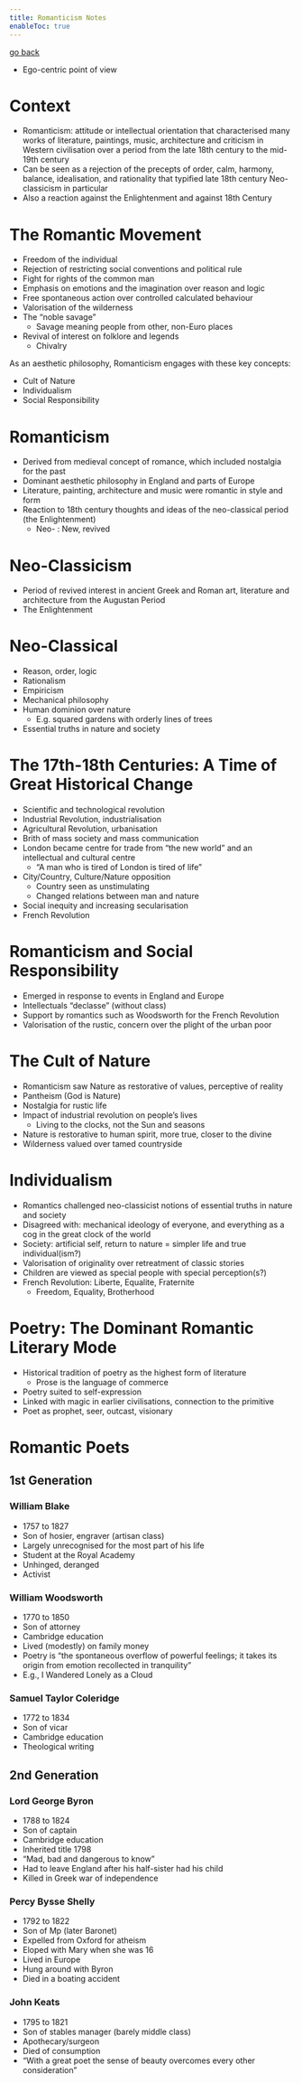 ```yaml
---
title: Romanticism Notes
enableToc: true
---
```


[go back](Subjects/Literature.md)

-   Ego-centric point of view

# Context

-   Romanticism: attitude or intellectual orientation that characterised many works of literature, paintings, music, architecture and criticism in Western civilisation over a period from the late 18th century to the mid-19th century
-   Can be seen as a rejection of the precepts of order, calm, harmony, balance, idealisation, and rationality that typified late 18th century Neo-classicism in particular
-   Also a reaction against the Enlightenment and against 18th Century

# The Romantic Movement

-   Freedom of the individual
-   Rejection of restricting social conventions and political rule
-   Fight for rights of the common man
-   Emphasis on emotions and the imagination over reason and logic
-   Free spontaneous action over controlled calculated behaviour
-   Valorisation of the wilderness
-   The “noble savage”
    -   Savage meaning people from other, non-Euro places
-   Revival of interest on folklore and legends
    -   Chivalry

As an aesthetic philosophy, Romanticism engages with these key concepts:

-   Cult of Nature
-   Individualism
-   Social Responsibility

# Romanticism

-   Derived from medieval concept of romance, which included nostalgia for the past
-   Dominant aesthetic philosophy in England and parts of Europe
-   Literature, painting, architecture and music were romantic in style and form
-   Reaction to 18th century thoughts and ideas of the neo-classical period (the Enlightenment)
    -   Neo- : New, revived

# Neo-Classicism

-   Period of revived interest in ancient Greek and Roman art, literature and architecture from the Augustan Period
-   The Enlightenment

# Neo-Classical

-   Reason, order, logic
-   Rationalism
-   Empiricism
-   Mechanical philosophy
-   Human dominion over nature
    -   E.g. squared gardens with orderly lines of trees
-   Essential truths in nature and society

# The 17th-18th Centuries: A Time of Great Historical Change

-   Scientific and technological revolution
-   Industrial Revolution, industrialisation
-   Agricultural Revolution, urbanisation
-   Brith of mass society and mass communication
-   London became centre for trade from “the new world” and an intellectual and cultural centre
    -   “A man who is tired of London is tired of life”
-   City/Country, Culture/Nature opposition
    -   Country seen as unstimulating
    -   Changed relations between man and nature
-   Social inequity and increasing secularisation
-   French Revolution

# Romanticism and Social Responsibility

-   Emerged in response to events in England and Europe
-   Intellectuals “declasse” (without class)
-   Support by romantics such as Woodsworth for the French Revolution
-   Valorisation of the rustic, concern over the plight of the urban poor

# The Cult of Nature

-   Romanticism saw Nature as restorative of values, perceptive of reality
-   Pantheism (God is Nature)
-   Nostalgia for rustic life
-   Impact of industrial revolution on people’s lives
    -   Living to the clocks, not the Sun and seasons
-   Nature is restorative to human spirit, more true, closer to the divine
-   Wilderness valued over tamed countryside

# Individualism

-   Romantics challenged neo-classicist notions of essential truths in nature and society
-   Disagreed with: mechanical ideology of everyone, and everything as a cog in the great clock of the world
-   Society: artificial self, return to nature = simpler life and true individual(ism?)
-   Valorisation of originality over retreatment of classic stories
-   Children are viewed as special people with special perception(s?)
-   French Revolution: Liberte, Equalite, Fraternite
    -   Freedom, Equality, Brotherhood

# Poetry: The Dominant Romantic Literary Mode

-   Historical tradition of poetry as the highest form of literature
    -   Prose is the language of commerce
-   Poetry suited to self-expression
-   Linked with magic in earlier civilisations, connection to the primitive
-   Poet as prophet, seer, outcast, visionary

# **Romantic Poets**

## **1st Generation**

### **William Blake**
-   1757 to 1827
-   Son of hosier, engraver (artisan class)
-   Largely unrecognised for the most part of his life
-   Student at the Royal Academy
-   Unhinged, deranged
-   Activist
### **William Woodsworth**
-   1770 to 1850
-   Son of attorney
-   Cambridge education
-   Lived (modestly) on family money
-   Poetry is “the spontaneous overflow of powerful feelings; it takes its origin from emotion recollected in tranquility” 
-   E.g., I Wandered Lonely as a Cloud
### **Samuel Taylor Coleridge**
-   1772 to 1834
-   Son of vicar
-   Cambridge education
-   Theological writing

## **2nd Generation**
### **Lord George Byron**
-   1788 to 1824
-   Son of captain
-   Cambridge education
-   Inherited title 1798
-   “Mad, bad and dangerous to know”
-   Had to leave England after his half-sister had his child
-   Killed in Greek war of independence
### **Percy Bysse Shelly**
-   1792 to 1822
-   Son of Mp (later Baronet)
-   Expelled from Oxford for atheism
-   Eloped with Mary when she was 16
-   Lived in Europe 
-   Hung around with Byron
-   Died in a boating accident
### **John Keats**
-   1795 to 1821
-   Son of stables manager (barely middle class)
-   Apothecary/surgeon
-   Died of consumption
-   “With a great poet the sense of beauty overcomes every other consideration”